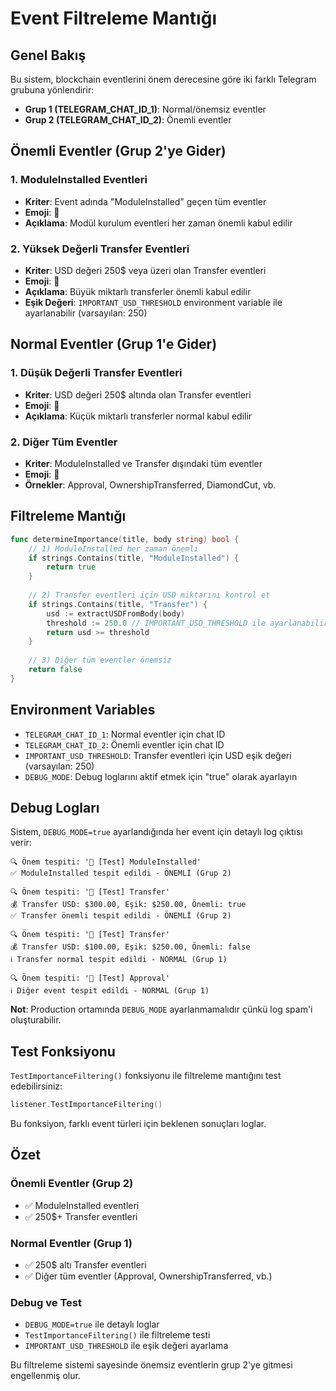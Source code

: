 # Event Filtreleme Mantığı

## Genel Bakış

Bu sistem, blockchain eventlerini önem derecesine göre iki farklı Telegram grubuna yönlendirir:

- **Grup 1 (TELEGRAM_CHAT_ID_1)**: Normal/önemsiz eventler
- **Grup 2 (TELEGRAM_CHAT_ID_2)**: Önemli eventler

## Önemli Eventler (Grup 2'ye Gider)

### 1. ModuleInstalled Eventleri
- **Kriter**: Event adında "ModuleInstalled" geçen tüm eventler
- **Emoji**: 🔴
- **Açıklama**: Modül kurulum eventleri her zaman önemli kabul edilir

### 2. Yüksek Değerli Transfer Eventleri
- **Kriter**: USD değeri 250$ veya üzeri olan Transfer eventleri
- **Emoji**: 🔴
- **Açıklama**: Büyük miktarlı transferler önemli kabul edilir
- **Eşik Değeri**: `IMPORTANT_USD_THRESHOLD` environment variable ile ayarlanabilir (varsayılan: 250)

## Normal Eventler (Grup 1'e Gider)

### 1. Düşük Değerli Transfer Eventleri
- **Kriter**: USD değeri 250$ altında olan Transfer eventleri
- **Emoji**: 🔵
- **Açıklama**: Küçük miktarlı transferler normal kabul edilir

### 2. Diğer Tüm Eventler
- **Kriter**: ModuleInstalled ve Transfer dışındaki tüm eventler
- **Emoji**: 🔵
- **Örnekler**: Approval, OwnershipTransferred, DiamondCut, vb.

## Filtreleme Mantığı

```go
func determineImportance(title, body string) bool {
    // 1) ModuleInstalled her zaman önemli
    if strings.Contains(title, "ModuleInstalled") {
        return true
    }
    
    // 2) Transfer eventleri için USD miktarını kontrol et
    if strings.Contains(title, "Transfer") {
        usd := extractUSDFromBody(body)
        threshold := 250.0 // IMPORTANT_USD_THRESHOLD ile ayarlanabilir
        return usd >= threshold
    }
    
    // 3) Diğer tüm eventler önemsiz
    return false
}
```

## Environment Variables

- `TELEGRAM_CHAT_ID_1`: Normal eventler için chat ID
- `TELEGRAM_CHAT_ID_2`: Önemli eventler için chat ID
- `IMPORTANT_USD_THRESHOLD`: Transfer eventleri için USD eşik değeri (varsayılan: 250)
- `DEBUG_MODE`: Debug loglarını aktif etmek için "true" olarak ayarlayın

## Debug Logları

Sistem, `DEBUG_MODE=true` ayarlandığında her event için detaylı log çıktısı verir:

```
🔍 Önem tespiti: '🔴 [Test] ModuleInstalled'
✅ ModuleInstalled tespit edildi - ÖNEMLİ (Grup 2)

🔍 Önem tespiti: '🔴 [Test] Transfer'
💰 Transfer USD: $300.00, Eşik: $250.00, Önemli: true
✅ Transfer önemli tespit edildi - ÖNEMLİ (Grup 2)

🔍 Önem tespiti: '🔵 [Test] Transfer'
💰 Transfer USD: $100.00, Eşik: $250.00, Önemli: false
ℹ️ Transfer normal tespit edildi - NORMAL (Grup 1)

🔍 Önem tespiti: '🔵 [Test] Approval'
ℹ️ Diğer event tespit edildi - NORMAL (Grup 1)
```

**Not**: Production ortamında `DEBUG_MODE` ayarlanmamalıdır çünkü log spam'i oluşturabilir.

## Test Fonksiyonu

`TestImportanceFiltering()` fonksiyonu ile filtreleme mantığını test edebilirsiniz:

```go
listener.TestImportanceFiltering()
```

Bu fonksiyon, farklı event türleri için beklenen sonuçları loglar.

## Özet

### Önemli Eventler (Grup 2)
- ✅ ModuleInstalled eventleri
- ✅ 250$+ Transfer eventleri

### Normal Eventler (Grup 1)
- ✅ 250$ altı Transfer eventleri
- ✅ Diğer tüm eventler (Approval, OwnershipTransferred, vb.)

### Debug ve Test
- `DEBUG_MODE=true` ile detaylı loglar
- `TestImportanceFiltering()` ile filtreleme testi
- `IMPORTANT_USD_THRESHOLD` ile eşik değeri ayarlama

Bu filtreleme sistemi sayesinde önemsiz eventlerin grup 2'ye gitmesi engellenmiş olur.
